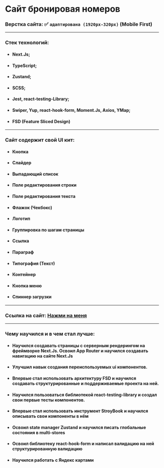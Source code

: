 # Сайт бронировая номеров

### Верстка сайта: :white_check_mark: `адаптирована (1920px-320px)` (Mobile First)

---

### Стек технологий:

- #### Next.Js;
- #### TypeScript;
- #### Zustand;
- #### SCSS;
- #### Jest, react-testing-Library;
- #### Swiper, Yup, react-hook-form, Moment.Js, Axios, YMap;
- #### FSD (Feature Sliced Design)

---

### Сайт содержит свой UI кит:

- #### Кнопка
- #### Слайдер
- #### Выпадающий список
- #### Поле редактирования строки
- #### Поле редактирования текста
- #### Флажок (Чекбокс)
- #### Логотип
- #### Группировка по шагам страницы
- #### Ссылка
- #### Параграф
- #### Типография (Текст)
- #### Контейнер
- #### Кнопка меню
- #### Спиннер загрузки

---

### Ссылка на сайт: [Нажми на меня](https://google.com/)

---

### Чему научился и в чем стал лучше:

- #### Научился создавать страницы с серверным рендерингом на фреймворке Next.Js. Освоил App Router и научился создавать навигацию на сайте Next.Js
- #### Улучшил навык создания переиспользуемых ui компонентов.
- #### Впервые стал использовать архитектуру FSD и научился создавать структурированные и поддерживаемые проекта на ней.
- #### Научился пользоваться библиотекой react-testing-library и создал свои первые тесты компонентов.
- #### Впервые стал использовать инструмент StroyBook и научился описывать свои компоненты в нём
- #### Освоил state manager Zustand и научился писать глобальные состояния в multi-stores
- #### Освоил библиотеку react-hook-form и написал валидацию на ней структурированную валидацию
- #### Научился работать с Яндекс картами
